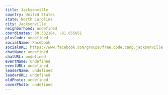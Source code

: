 ```yaml
---
title: Jacksonville
country: United States
state: North Carolina
city: Jacksonville
neighborhood: undefined
coordinates: 30.332184, -81.655651
plusCode: undefined
socialName: Facebook
socialURL: https://www.facebook.com/groups/free.code.camp.jacksonville.nc
chatName: undefined
chatURL: undefined
eventName: undefined
eventURL: undefined
leaderName: undefined
leaderURL: undefined
oldPhoto: undefined
coverPhoto: undefined
---
```

